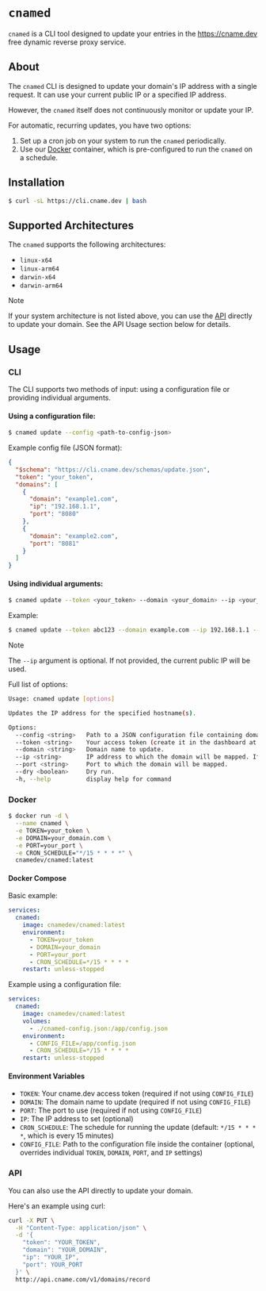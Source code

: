# `cnamed`

`cnamed` is a CLI tool designed to update your entries in the https://cname.dev free dynamic reverse proxy service.

## About

The `cnamed` CLI is designed to update your domain's IP address with a single request.
It can use your current public IP or a specified IP address.

However, the `cnamed` itself does not continuously monitor or update your IP.

For automatic, recurring updates, you have two options:

1. Set up a cron job on your system to run the `cnamed` periodically.
2. Use our [Docker](#docker) container, which is pre-configured to run the `cnamed` on a schedule.

## Installation

```sh
$ curl -sL https://cli.cname.dev | bash
```

## Supported Architectures

The `cnamed` supports the following architectures:

- `linux-x64`
- `linux-arm64`
- `darwin-x64`
- `darwin-arm64`

> [!NOTE]
> If your system architecture is not listed above, you can use the [API](#api) directly to update your domain.
> See the API Usage section below for details.

## Usage

### CLI

The CLI supports two methods of input: using a configuration file or providing individual arguments.

#### Using a configuration file:

```sh
$ cnamed update --config <path-to-config-json>
```

Example config file (JSON format):

```json
{
  "$schema": "https://cli.cname.dev/schemas/update.json",
  "token": "your_token",
  "domains": [
    {
      "domain": "example1.com",
      "ip": "192.168.1.1",
      "port": "8080"
    },
    {
      "domain": "example2.com",
      "port": "8081"
    }
  ]
}
```

#### Using individual arguments:

```sh
$ cnamed update --token <your_token> --domain <your_domain> --ip <your_ip> --port <your_port>
```

Example:

```sh
$ cnamed update --token abc123 --domain example.com --ip 192.168.1.1 --port 8080
```

> [!NOTE]
> The `--ip` argument is optional. If not provided, the current public IP will be used.

Full list of options:

```sh
Usage: cnamed update [options]

Updates the IP address for the specified hostname(s).

Options:
  --config <string>   Path to a JSON configuration file containing domain updates.
  --token <string>    Your access token (create it in the dashboard at https://cname.dev).
  --domain <string>   Domain name to update.
  --ip <string>       IP address to which the domain will be mapped. If not specified, it will be determined automatically.
  --port <string>     Port to which the domain will be mapped.
  --dry <boolean>     Dry run.
  -h, --help          display help for command
```

### Docker

```sh
$ docker run -d \
  --name cnamed \
  -e TOKEN=your_token \
  -e DOMAIN=your_domain.com \
  -e PORT=your_port \
  -e CRON_SCHEDULE="*/15 * * * *" \
  cnamedev/cnamed:latest
```

#### Docker Compose

Basic example:

```yaml
services:
  cnamed:
    image: cnamedev/cnamed:latest
    environment:
      - TOKEN=your_token
      - DOMAIN=your_domain
      - PORT=your_port
      - CRON_SCHEDULE=*/15 * * * *
    restart: unless-stopped
```

Example using a configuration file:

```yaml
services:
  cnamed:
    image: cnamedev/cnamed:latest
    volumes:
      - ./cnamed-config.json:/app/config.json
    environment:
      - CONFIG_FILE=/app/config.json
      - CRON_SCHEDULE=*/15 * * * *
    restart: unless-stopped
```

#### Environment Variables

- `TOKEN`: Your cname.dev access token (required if not using `CONFIG_FILE`)
- `DOMAIN`: The domain name to update (required if not using `CONFIG_FILE`)
- `PORT`: The port to use (required if not using `CONFIG_FILE`)
- `IP`: The IP address to set (optional)
- `CRON_SCHEDULE`: The schedule for running the update (default: `*/15 * * * *`, which is every 15 minutes)
- `CONFIG_FILE`: Path to the configuration file inside the container (optional, overrides individual `TOKEN`, `DOMAIN`, `PORT`, and `IP` settings)

### API

You can also use the API directly to update your domain.

Here's an example using curl:

```bash
curl -X PUT \
  -H "Content-Type: application/json" \
  -d '{
    "token": "YOUR_TOKEN",
    "domain": "YOUR_DOMAIN",
    "ip": "YOUR_IP",
    "port": YOUR_PORT
  }' \
  http://api.cname.com/v1/domains/record
```
